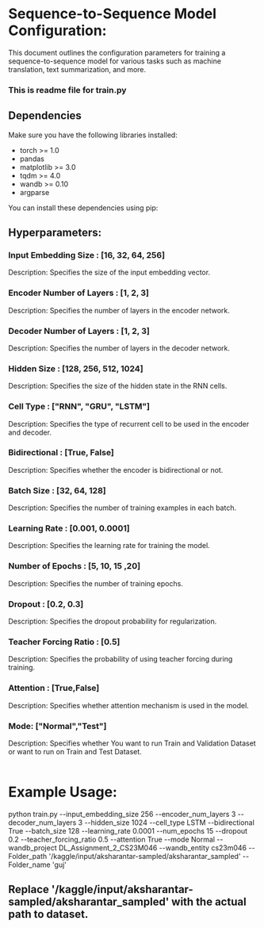 # Sequence-to-Sequence Model Configuration:
This document outlines the configuration parameters for training a sequence-to-sequence model for various tasks such as machine translation, text summarization, and more.

### This is readme file for train.py

## Dependencies

Make sure you have the following libraries installed:

- torch >= 1.0
- pandas
- matplotlib >= 3.0
- tqdm >= 4.0
- wandb >= 0.10
- argparse

You can install these dependencies using pip:

## Hyperparameters:
### Input Embedding Size : [16, 32, 64, 256]
Description: Specifies the size of the input embedding vector.<br>

### Encoder Number of Layers : [1, 2, 3]
Description: Specifies the number of layers in the encoder network.<br>
### Decoder Number of Layers : [1, 2, 3]
Description: Specifies the number of layers in the decoder network.<br>
### Hidden Size : [128, 256, 512, 1024]
Description: Specifies the size of the hidden state in the RNN cells.<br>
### Cell Type : ["RNN", "GRU", "LSTM"]
Description: Specifies the type of recurrent cell to be used in the encoder and decoder.<br>
### Bidirectional : [True, False]
Description: Specifies whether the encoder is bidirectional or not.<br>
### Batch Size : [32, 64, 128]
Description: Specifies the number of training examples in each batch.<br>
### Learning Rate : [0.001, 0.0001]
Description: Specifies the learning rate for training the model.<br>
### Number of Epochs : [5, 10, 15 ,20]
Description: Specifies the number of training epochs.<br>
### Dropout : [0.2, 0.3]
Description: Specifies the dropout probability for regularization.<br>
### Teacher Forcing Ratio : [0.5]
Description: Specifies the probability of using teacher forcing during training.<br>
### Attention : [True,False]
Description: Specifies whether attention mechanism is used in the model.<br>
### Mode: ["Normal","Test"]
Description: Specifies whether You want to run Train and Validation Dataset or want to run on Train and Test Dataset.<br>
<br>









                        
# Example Usage:

python train.py --input_embedding_size 256 --encoder_num_layers 3 --decoder_num_layers 3 --hidden_size 1024 --cell_type LSTM --bidirectional True --batch_size 128 --learning_rate 0.0001 --num_epochs 15 --dropout 0.2 --teacher_forcing_ratio 0.5 --attention True --mode Normal --wandb_project DL_Assignment_2_CS23M046 --wandb_entity cs23m046 --Folder_path '/kaggle/input/aksharantar-sampled/aksharantar_sampled' --Folder_name 'guj'





## Replace '/kaggle/input/aksharantar-sampled/aksharantar_sampled'  with the actual path to dataset.


